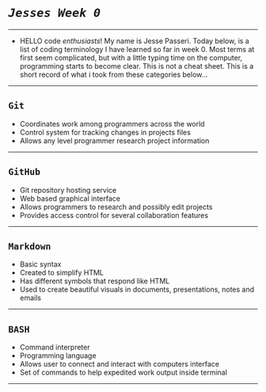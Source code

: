 # *`Jesses Week 0`*

---

* HELLO code _enthusiasts_! My name is Jesse Passeri. Today below, is a list of coding terminology I have learned so far in week 0. Most terms at first seem complicated, but with a little typing time on the computer, programming starts to become clear. This is not a cheat sheet. This is a short record of what i took from these categories below...

---

## `Git`

* Coordinates work among programmers across the world
* Control system for tracking changes in projects files
* Allows any level programmer research project information

---

## `GitHub`

* Git repository hosting service
* Web based graphical interface
* Allows programmers to research and possibly edit projects
* Provides access control for several collaboration features

---

## `Markdown`

* Basic syntax
* Created to simplify HTML
* Has different symbols that respond like HTML
* Used to create beautiful visuals in documents, presentations, notes and emails

---

## `BASH`

* Command interpreter
* Programming language
* Allows user to connect and interact with computers interface
* Set of commands to help expedited work output inside terminal

---

